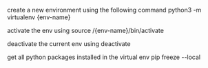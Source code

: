 create a new environment using the following command
    python3 -m virtualenv {env-name}

activate the env using
    source /{env-name}/bin/activate

deactivate the current env using
    deactivate

get all python packages installed in the virtual env
    pip freeze --local
